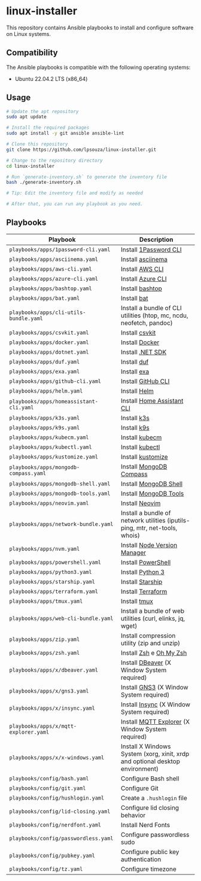 # linux-installer

This repository contains Ansible playbooks to install and configure software on Linux systems.

## Compatibility

The Ansible playbooks is compatible with the following operating systems:

- Ubuntu 22.04.2 LTS (x86_64)

## Usage

```bash
# Update the apt repository
sudo apt update

# Install the required packages
sudo apt install -y git ansible ansible-lint

# Clone this repository
git clone https://github.com/lpsouza/linux-installer.git

# Change to the repository directory
cd linux-installer

# Run `generate-inventory.sh` to generate the inventory file
bash ./generate-inventory.sh

# Tip: Edit the inventory file and modify as needed

# After that, you can run any playbook as you need.
```

## Playbooks

| Playbook                                | Description                                                                    |
| --------------------------------------- | ------------------------------------------------------------------------------ |
| `playbooks/apps/1password-cli.yaml`     | Install [1Password CLI](https://1password.com/downloads/command-line/)         |
| `playbooks/apps/asciinema.yaml`         | Install [asciinema](https://asciinema.org/)                                    |
| `playbooks/apps/aws-cli.yaml`           | Install [AWS CLI](https://aws.amazon.com/cli/)                                 |
| `playbooks/apps/azure-cli.yaml`         | Install [Azure CLI](https://docs.microsoft.com/en-us/cli/azure/)               |
| `playbooks/apps/bashtop.yaml`           | Install [bashtop](https://github.com/aristocratos/bashtop)                     |
| `playbooks/apps/bat.yaml`               | Install [bat](https://github.com/sharkdp/bat)                                  |
| `playbooks/apps/cli-utils-bundle.yaml`  | Install a bundle of CLI utilities (htop, mc, ncdu, neofetch, pandoc)           |
| `playbooks/apps/csvkit.yaml`            | Install [csvkit](https://csvkit.readthedocs.io/en/latest/)                     |
| `playbooks/apps/docker.yaml`            | Install [Docker](https://docs.docker.com/)                                     |
| `playbooks/apps/dotnet.yaml`            | Install [.NET SDK](https://dotnet.microsoft.com/)                              |
| `playbooks/apps/duf.yaml`               | Install [duf](https://github.com/muesli/duf)                                   |
| `playbooks/apps/exa.yaml`               | Install [exa](https://the.exa.website/)                                        |
| `playbooks/apps/github-cli.yaml`        | Install [GitHub CLI](https://cli.github.com/)                                  |
| `playbooks/apps/helm.yaml`              | Install [Helm](https://helm.sh/)                                               |
| `playbooks/apps/homeassistant-cli.yaml` | Install [Home Assistant CLI](https://www.home-assistant.io/)                   |
| `playbooks/apps/k3s.yaml`               | Install [k3s](https://k3s.io/)                                                 |
| `playbooks/apps/k9s.yaml`               | Install [k9s](https://k9scli.io/)                                              |
| `playbooks/apps/kubecm.yaml`            | Install [kubecm](https://kubecm.cloud/)                                        |
| `playbooks/apps/kubectl.yaml`           | Install [kubectl](https://kubernetes.io/docs/reference/kubectl/overview/)      |
| `playbooks/apps/kustomize.yaml`         | Install [kustomize](https://kustomize.io/)                                     |
| `playbooks/apps/mongodb-compass.yaml`   | Install [MongoDB Compass](https://www.mongodb.com/products/compass)            |
| `playbooks/apps/mongodb-shell.yaml`     | Install [MongoDB Shell](https://docs.mongodb.com/mongodb-shell/)               |
| `playbooks/apps/mongodb-tools.yaml`     | Install [MongoDB Tools](https://docs.mongodb.com/database-tools/)              |
| `playbooks/apps/neovim.yaml`            | Install [Neovim](https://neovim.io/)                                           |
| `playbooks/apps/network-bundle.yaml`    | Install a bundle of network utilities (iputils-ping, mtr, net-tools, whois)    |
| `playbooks/apps/nvm.yaml`               | Install [Node Version Manager](https://github.com/nvm-sh/nvm)                  |
| `playbooks/apps/powershell.yaml`        | Install [PowerShell](https://docs.microsoft.com/en-us/powershell/)             |
| `playbooks/apps/python3.yaml`           | Install [Python 3](https://www.python.org/)                                    |
| `playbooks/apps/starship.yaml`          | Install [Starship](https://starship.rs/)                                       |
| `playbooks/apps/terraform.yaml`         | Install [Terraform](https://www.terraform.io/)                                 |
| `playbooks/apps/tmux.yaml`              | Install [tmux](https://github.com/tmux/tmux)                                   |
| `playbooks/apps/web-cli-bundle.yaml`    | Install a bundle of web utilities (curl, elinks, jq, wget)                     |
| `playbooks/apps/zip.yaml`               | Install compression utility (zip and unzip)                                    |
| `playbooks/apps/zsh.yaml`               | Install [Zsh](https://www.zsh.org/) e [Oh My Zsh](https://ohmyz.sh/)           |
| `playbooks/apps/x/dbeaver.yaml`         | Install [DBeaver](https://dbeaver.io/) (X Window System required)              |
| `playbooks/apps/x/gns3.yaml`            | Install [GNS3](https://www.gns3.com/) (X Window System required)               |
| `playbooks/apps/x/insync.yaml`          | Install [Insync](https://www.insync.io/) (X Window System required)            |
| `playbooks/apps/x/mqtt-explorer.yaml`   | Install [MQTT Explorer](https://mqtt-explorer.com/) (X Window System required) |
| `playbooks/apps/x/x-windows.yaml`       | Install X Windows System (xorg, xinit, xrdp and optional desktop environment)  |
| `playbooks/config/bash.yaml`            | Configure Bash shell                                                           |
| `playbooks/config/git.yaml`             | Configure Git                                                                  |
| `playbooks/config/hushlogin.yaml`       | Create a `.hushlogin` file                                                     |
| `playbooks/config/lid-closing.yaml`     | Configure lid closing behavior                                                 |
| `playbooks/config/nerdfont.yaml`        | Install Nerd Fonts                                                             |
| `playbooks/config/passwordless.yaml`    | Configure passwordless sudo                                                    |
| `playbooks/config/pubkey.yaml`          | Configure public key authentication                                            |
| `playbooks/config/tz.yaml`              | Configure timezone                                                             |
